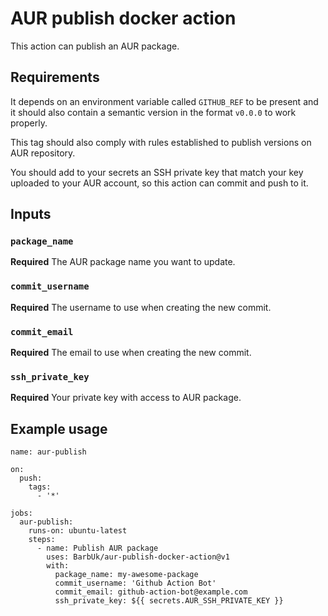 # AUR publish docker action

This action can publish an AUR package.


## Requirements

It depends on an environment variable called `GITHUB_REF` to be present and it should also contain a semantic version
in the format `v0.0.0` to work properly.

This tag should also comply with rules established to publish versions on AUR repository.

You should add to your secrets an SSH private key that match your key uploaded to your AUR account,
so this action can commit and push to it.


## Inputs

### `package_name`
**Required** The AUR package name you want to update.

### `commit_username`
**Required** The username to use when creating the new commit.

### `commit_email`
**Required** The email to use when creating the new commit.

### `ssh_private_key`
**Required** Your private key with access to AUR package.


## Example usage
```
name: aur-publish

on:
  push:
    tags:
      - '*'

jobs:
  aur-publish:
    runs-on: ubuntu-latest
    steps:
      - name: Publish AUR package
        uses: BarbUk/aur-publish-docker-action@v1
        with:
          package_name: my-awesome-package
          commit_username: 'Github Action Bot'
          commit_email: github-action-bot@example.com
          ssh_private_key: ${{ secrets.AUR_SSH_PRIVATE_KEY }}
```
